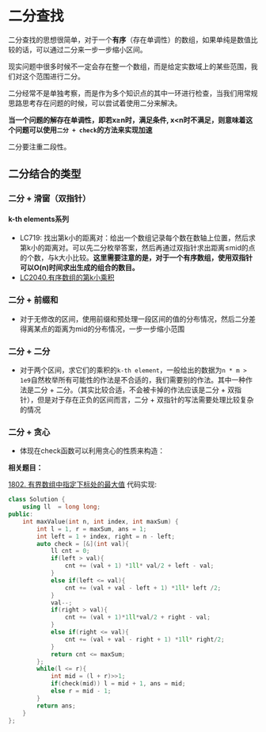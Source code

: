 # 二分查找

二分查找的思想很简单，对于一个**有序**（存在单调性）的数组，如果单纯是数值比较的话，可以通过二分来一步一步缩小区间。

现实问题中很多时候不一定会存在整一个数组，而是给定实数域上的某些范围，我们对这个范围进行二分。

二分经常不是单独考察，而是作为多个知识点的其中一环进行检查，当我们用常规思路思考存在问题的时候，可以尝试着使用二分来解决。

**当一个问题的解存在单调性，即若x≥n时，满足条件, x<n时不满足，则意味着这个问题可以使用`二分 + check`的方法来实现加速**



二分要注重二段性。



## 二分结合的类型













### 二分 + 滑窗（双指针）

#### k-th elements系列

- LC719: 找出第k小的距离对：给出一个数组记录每个数在数轴上位置，然后求第k小的距离对。可以先二分枚举答案，然后再通过双指针求出距离≤mid的点的个数，与k大小比较。**这里需要注意的是，对于一个有序数组，使用双指针可以O(n)时间求出生成的组合的数目。**
- [LC2040.有序数组的第k小乘积](https://leetcode-cn.com/problems/kth-smallest-product-of-two-sorted-arrays/)













### **二分 + 前缀和**

- 对于无修改的区间，使用前缀和预处理一段区间的值的分布情况，然后二分差得离某点的距离为mid的分布情况，一步一步缩小范围







### 二分 + 二分

- 对于两个区间，求它们的乘积的`k-th element`，一般给出的数据为`n * m > 1e9`自然枚举所有可能性的作法是不合适的，我们需要别的作法。其中一种作法是二分 + 二分。（其实比较合适，不会被卡掉的作法应该是二分 + 双指针），但是对于存在正负的区间而言，二分 + 双指针的写法需要处理比较复杂的情况


### 二分 + 贪心
- 体现在check函数可以利用贪心的性质来构造：
  
**相关题目：**

  [1802. 有界数组中指定下标处的最大值](https://leetcode-cn.com/problems/maximum-value-at-a-given-index-in-a-bounded-array/)
代码实现:
```cpp
class Solution {
    using ll  = long long;
public:
    int maxValue(int n, int index, int maxSum) {
        int l = 1, r = maxSum, ans = 1;
        int left = 1 + index, right = n - left;
        auto check = [&](int val){
            ll cnt = 0;
            if(left > val){
                cnt += (val + 1) *1ll* val/2 + left - val;
            }
            else if(left <= val){
                cnt += (val + val - left + 1) *1ll* left /2;
            }
            val--;
            if(right > val){
                cnt += (val + 1)*1ll*val/2 + right - val;
            }
            else if(right <= val){
                cnt += (val + val - right + 1) *1ll* right/2;
            }
            return cnt <= maxSum;
        };
        while(l <= r){
            int mid = (l + r)>>1;
            if(check(mid)) l = mid + 1, ans = mid;
            else r = mid - 1;
        }
        return ans;
    }
};
```  